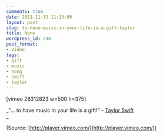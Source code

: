```yaml
---
comments: true
date: 2011-11-13 11:13:00
layout: post
slug: to-have-music-in-your-life-is-a-gift-taylor
title: None
wordpress_id: 246
post_format:
- Video
tags:
- gift
- music
- song
- swift
- taylor
---
```


[vimeo 28312823 w=500 h=375]


_"… to have music in your life is a gift!" - [Taylor Swift](http://www.taylorswift.com)  
_

(Source: [http://player.vimeo.com/](http://player.vimeo.com/))
